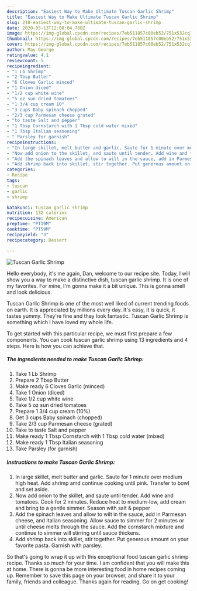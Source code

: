 ```yaml
---
description: "Easiest Way to Make Ultimate Tuscan Garlic Shrimp"
title: "Easiest Way to Make Ultimate Tuscan Garlic Shrimp"
slug: 210-easiest-way-to-make-ultimate-tuscan-garlic-shrimp
date: 2020-05-13T12:08:04.788Z
image: https://img-global.cpcdn.com/recipes/7eb511857c00eb52/751x532cq70/tuscan-garlic-shrimp-recipe-main-photo.jpg
thumbnail: https://img-global.cpcdn.com/recipes/7eb511857c00eb52/751x532cq70/tuscan-garlic-shrimp-recipe-main-photo.jpg
cover: https://img-global.cpcdn.com/recipes/7eb511857c00eb52/751x532cq70/tuscan-garlic-shrimp-recipe-main-photo.jpg
author: May George
ratingvalue: 4.1
reviewcount: 5
recipeingredient:
- "1 Lb Shrimp"
- "2 Tbsp Butter"
- "6 Cloves Garlic minced"
- "1 Onion diced"
- "1/2 cup white wine"
- "5 oz sun dried tomatoes"
- "1 3/4 cup cream 10"
- "3 cups Baby spinach chopped"
- "2/3 cup Parmesan cheese grated"
- "to taste Salt and pepper"
- "1 Tbsp Cornstarch with 1 Tbsp cold water mixed"
- "1 Tbsp Italian seasoning"
- " Parsley for garnish"
recipeinstructions:
- "In large skillet, melt butter and garlic. Saute for 1 minute over medium high heat. Add shrimp amd continue cooking until pink. Transfer to bowl and set aside."
- "Now add onion to the skillet, and saute until tender. Add wine and tomatoes. Cook for 2 minutes. Reduce heat to medium-low, add cream and bring to a gentle simmer. Season with salt &amp; pepper"
- "Add the spinach leaves and allow to wilt in the sauce, add in Parmesan cheese, and Italian seasoning. Allow sauce to simmer for 2 minutes or until cheese melts through the sauce. Add the cornstarch mixture and continue to simmer will stirring until sauce thickens."
- "Add shrimp back into skillet, stir together. Put generous amount on your favorite pasta. Garnish with parsley."
categories:
- Recipe
tags:
- tuscan
- garlic
- shrimp

katakunci: tuscan garlic shrimp 
nutrition: 132 calories
recipecuisine: American
preptime: "PT19M"
cooktime: "PT59M"
recipeyield: "3"
recipecategory: Dessert

---
```



![Tuscan Garlic Shrimp](https://img-global.cpcdn.com/recipes/7eb511857c00eb52/751x532cq70/tuscan-garlic-shrimp-recipe-main-photo.jpg)

Hello everybody, it's me again, Dan, welcome to our recipe site. Today, I will show you a way to make a distinctive dish, tuscan garlic shrimp. It is one of my favorites. For mine, I'm gonna make it a bit unique. This is gonna smell and look delicious.

Tuscan Garlic Shrimp is one of the most well liked of current trending foods on earth. It is appreciated by millions every day. It's easy, it is quick, it tastes yummy. They're fine and they look fantastic. Tuscan Garlic Shrimp is something which I have loved my whole life.




To get started with this particular recipe, we must first prepare a few components. You can cook tuscan garlic shrimp using 13 ingredients and 4 steps. Here is how you can achieve that.

<!--inarticleads1-->

##### The ingredients needed to make Tuscan Garlic Shrimp:

1. Take 1 Lb Shrimp
1. Prepare 2 Tbsp Butter
1. Make ready 6 Cloves Garlic (minced)
1. Take 1 Onion (diced)
1. Take 1/2 cup white wine
1. Take 5 oz sun dried tomatoes
1. Prepare 1 3/4 cup cream (10%)
1. Get 3 cups Baby spinach (chopped)
1. Take 2/3 cup Parmesan cheese (grated)
1. Take to taste Salt and pepper
1. Make ready 1 Tbsp Cornstarch with 1 Tbsp cold water (mixed)
1. Make ready 1 Tbsp Italian seasoning
1. Take  Parsley (for garnish)




<!--inarticleads2-->

##### Instructions to make Tuscan Garlic Shrimp:

1. In large skillet, melt butter and garlic. Saute for 1 minute over medium high heat. Add shrimp amd continue cooking until pink. Transfer to bowl and set aside.
1. Now add onion to the skillet, and saute until tender. Add wine and tomatoes. Cook for 2 minutes. Reduce heat to medium-low, add cream and bring to a gentle simmer. Season with salt &amp; pepper
1. Add the spinach leaves and allow to wilt in the sauce, add in Parmesan cheese, and Italian seasoning. Allow sauce to simmer for 2 minutes or until cheese melts through the sauce. Add the cornstarch mixture and continue to simmer will stirring until sauce thickens.
1. Add shrimp back into skillet, stir together. Put generous amount on your favorite pasta. Garnish with parsley.




So that's going to wrap it up with this exceptional food tuscan garlic shrimp recipe. Thanks so much for your time. I am confident that you will make this at home. There is gonna be more interesting food in home recipes coming up. Remember to save this page on your browser, and share it to your family, friends and colleague. Thanks again for reading. Go on get cooking!
